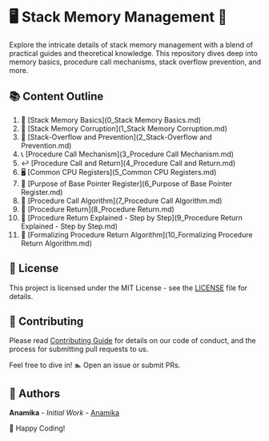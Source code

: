 # 🖥️ Stack Memory Management 🚀

Explore the intricate details of stack memory management with a blend of practical guides and theoretical knowledge. This repository dives deep into memory basics, procedure call mechanisms, stack overflow prevention, and more.

## 📚 Content Outline

1. 🧠 [Stack Memory Basics](0_Stack Memory Basics.md)
2. 🐛 [Stack Memory Corruption](1_Stack Memory Corruption.md)
3. 🛑 [Stack-Overflow and Prevention](2_Stack-Overflow and Prevention.md)
4. 📞 [Procedure Call Mechanism](3_Procedure Call Mechanism.md)
5. ↩️ [Procedure Call and Return](4_Procedure Call and Return.md)
6. 🖥️ [Common CPU Registers](5_Common CPU Registers.md)
7. 📌 [Purpose of Base Pointer Register](6_Purpose of Base Pointer Register.md)
8. 📝 [Procedure Call Algorithm](7_Procedure Call Algorithm.md)
9. 🔄 [Procedure Return](8_Procedure Return.md)
10. 🧩 [Procedure Return Explained - Step by Step](9_Procedure Return Explained - Step by Step.md)
11. 📜 [Formalizing Procedure Return Algorithm](10_Formalizing Procedure Return Algorithm.md)

## 📄 License
This project is licensed under the MIT License - see the [LICENSE](LICENSE) file for details.

## 🤝 Contributing
Please read [Contributing Guide](CONTRIBUTING.md) for details on our code of conduct, and the process for submitting pull requests to us.

Feel free to dive in! 🏊 Open an issue or submit PRs.

## 👥 Authors
**Anamika** - *Initial Work* - [Anamika](https://github.com/ANSANJAY)


🚀 Happy Coding!
